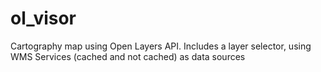 # ol_visor
Cartography map using Open Layers API. Includes a layer selector, using WMS Services (cached and not cached) as data sources

